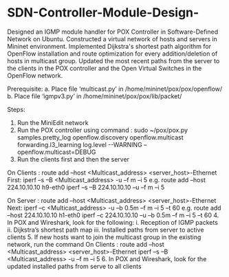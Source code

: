 # SDN-Controller-Module-Design-
Designed an IGMP module handler for POX Controller in Software-Defined Network on Ubuntu.
Constructed a virtual network of hosts and servers in Mininet environment.
Implemented Dijkstra's shortest path algorithm for OpenFlow installation and route optimization for every addition/deletion of hosts in multicast group.
Updated the most recent paths from the server to the clients in the POX controller and the Open Virtual Switches in the OpenFlow network.

Prerequisite:
a. Place file ‘multicast.py’ in /home/mininet/pox/pox/openflow/
b. Place file ‘igmpv3.py’ in /home/mininet/pox/pox/lib/packet/

Steps:
1. Run the MiniEdit network
2. Run the POX controller using command :
sudo ~/pox/pox.py samples.pretty_log openflow.discovery openflow.multicast forwarding.l3_learning 	log.level  --WARNING –openflow.multicast=DEBUG
3. Run the clients first and then the server
	
On Clients :
route add –host <Multicast_address> <server_host>-Ethernet
First:
iperf –s –B <Multicast_address> -u –f m –i 5
e.g. route add –host 224.10.10.10 h9-eth0
iperf –s –B 224.10.10.10 –u –f m –i 5

On Server :
route add –host <Multicast_address> <server_host>-Ethernet
Next:
iperf –c <Multicast_address> -u –b 0.5m –f m –i 5 –t 60
e.g. route add –host 224.10.10.10 h1-eth0
iperf –c 224.10.10.10 –u –b 0.5m –f m –i 5 –t 60
4. In POX and Wireshark, look for the following:
i. Reception of IGMP packets
ii. Dijkstra’s shortest path map
iii. Installed paths from server to active clients
5. If new hosts want to join the multicast group in the existing network, run the command
On Clients :
route add –host <Multicast_address> <server_host>-Ethernet
iperf –s –B <Multicast_address> -u –f m –i 5
6. In POX and Wireshark, look for the updated installed paths from serve to all clients
